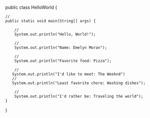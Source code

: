 public class HelloWorld {
    
    // 
    public static void main(String[] args) {
        
        //
        System.out.println("Hello, World!");
        
        // 
        System.out.println("Name: Emelyn Moran");
        
        // 
        System.out.println("Favorite food: Pizza");
        
        //
       System.out.println("I'd like to meet: The Weeknd")
       //
       System.out.println("Least favorite chore: Washing dishes");
        
        // 
        System.out.println("I'd rather be: Traveling the world");
    }
}

